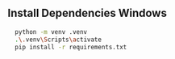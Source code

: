 ## Install Dependencies Windows
```bash
  python -m venv .venv
  .\.venv\Scripts\activate
  pip install -r requirements.txt
```
